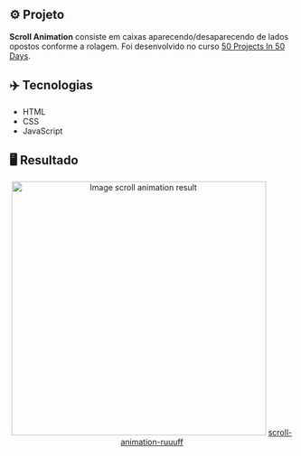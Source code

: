 ## ⚙️ Projeto
**Scroll Animation** consiste em caixas aparecendo/desaparecendo de lados opostos conforme a rolagem. Foi desenvolvido no curso <a href="https://www.udemy.com/share/103Pv2AEcYdFxQQXUH">50 Projects In 50 Days</a>.

## ✈️ Tecnologias
- HTML
- CSS
- JavaScript

## 🖥️ Resultado
<div align="center">
  <img alt="Image scroll animation result" src="https://i.imgur.com/HvgXF85.png" width="450px">
  <a href="https://scroll-animation-ruuuff.netlify.app">scroll-animation-ruuuff</a>
</div>